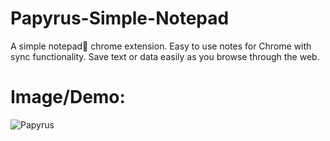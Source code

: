 # Papyrus-Simple-Notepad
A simple notepad📝 chrome extension. Easy to use notes for Chrome with sync functionality. Save text or data easily as you browse through the web.

# Image/Demo:

![Papyrus](https://user-images.githubusercontent.com/55324916/101918425-5a1cee00-3bef-11eb-8c10-989d3f7d69c8.png)
